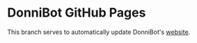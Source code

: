 DonniBot GitHub Pages
=====================

This branch serves to automatically update DonniBot's [website].

[website]: //innodonni.github.io/DonniBot
